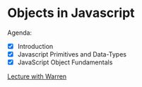 # Objects in Javascript

Agenda:  
- [X] Introduction  
- [X] Javascript Primitives and Data-Types  
- [X] JavaScript Object Fundamentals  

[Lecture with Warren](https://github.com/WarrenUhrich/lighthouse-labs-objects-in-javascript/tree/2022.03.29-web-flex-mar-21-day-objects-in-javascript)